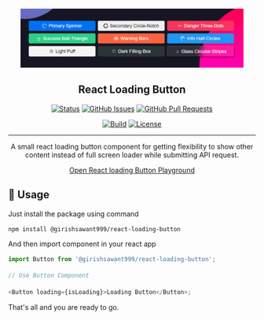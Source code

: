 <p align="center">
  <a href="" rel="noopener">
 <img height="120" src="./.github/readme/intro.png" alt="Project logo"></a>
</p>

<h2 align="center">React Loading Button</h2>

<div align="center">

[![Status](https://img.shields.io/badge/status-active-success.svg)](#)
[![GitHub Issues](https://img.shields.io/github/issues/girishsawant999/react-loading-button.svg)](https://github.com/girishsawant999/react-loading-button/issues)
[![GitHub Pull Requests](https://img.shields.io/github/issues-pr/girishsawant999/react-loading-button.svg)](https://github.com/girishsawant999/react-loading-button/pulls)

[![Build ](https://img.shields.io/github/workflow/status/girishsawant999/react-loading-button/CI/main)](https://github.com/girishsawant999/react-loading-button/actions)
[![License](https://img.shields.io/badge/license-MIT-blue.svg)](/LICENSE)

</div>

---

<p align="center">
A small react loading button component for getting flexibility to show other content instead of full screen loader while submitting API request.
</p>

<p align="center">
  <a href="https://girishsawant999.github.io/react-loading-button/" target="_blank">
    Open React loading Button Playground
  </a>
</p>

## 📝 Usage

Just install the package using command

```
npm install @girishsawant999/react-loading-button
```

And then import component in your react app

```javascript
import Button from '@girishsawant999/react-loading-button';

// Use Button Component

<Button loading={isLoading}>Loading Button</Button>;
```

That's all and you are ready to go.
